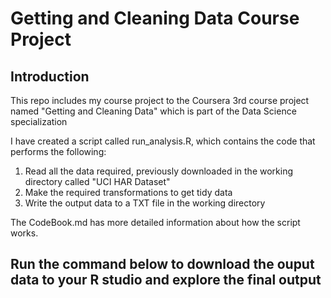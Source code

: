 # Getting and Cleaning Data Course Project 

## Introduction

This repo includes my course project to the Coursera 3rd course project named "Getting and Cleaning Data" which is part of the Data Science specialization

I have created a script called run_analysis.R, which contains the code that performs the following:

1. Read all the data required, previously downloaded in the working directory called "UCI HAR Dataset"
2. Make the required transformations to get tidy data
3. Write the output data to a TXT file in the working directory
 
The CodeBook.md has more detailed information about how the script works.

## Run the command below to download the ouput data to your R studio and explore the final output

